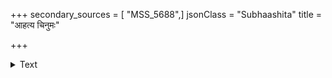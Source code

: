 +++
secondary_sources = [ "MSS_5688",]
jsonClass = "Subhaashita"
title = "आहत्य चिनुमः"

+++

<details><summary>Text</summary>

आहत्य चिनुमः स्वर्गम् अपवर्गमनुक्रमात्।  
अनुकूले हि दाम्पत्ये प्रतिकूलं न किंचन॥
</details>
